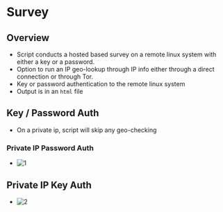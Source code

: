 # Survey
## Overview
- Script conducts a hosted based survey on a remote linux system with either a key or a password.  
- Option to run an IP geo-lookup through IP info either through a direct connection or through Tor.
- Key or password authentication to the remote linux system
- Output is in an `html` file 
## Key / Password Auth
- On a private ip, script will skip any geo-checking
### Private IP Password Auth
- ![1](https://user-images.githubusercontent.com/75596877/204693971-c0484740-2d6d-4293-8fc4-8e5388a05ba4.png)
## Private IP Key Auth
- ![2](https://user-images.githubusercontent.com/75596877/204694066-3cd8dec5-a63d-4d6f-a2d8-a0229b268414.png)

